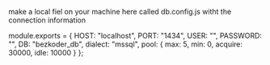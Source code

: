 make a local fiel on your machine here called db.config.js
witht the connection  information 

module.exports = {
    HOST: "localhost",
    PORT: "1434",
    USER: "",
    PASSWORD: "",
    DB: "bezkoder_db",
    dialect: "mssql",
    pool: {
      max: 5,
      min: 0,
      acquire: 30000,
      idle: 10000
    }
  };